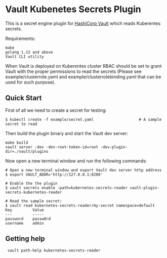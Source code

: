 # Vault Kubenetes Secrets Plugin

This is a secret engine plugin for [HashiCorp Vault](https://www.vaultproject.io/) which reads Kuberentes secrets.

Requirements:

    make
    golang 1.13 and above
    Vault CLI utility

When Vault is deployed on Kuberentes cluster RBAC should be set to grant Vault with the proper permissions to read the secrets (Please see example/clusterrole.yaml and example/clusterrolebinding.yaml that can be used for such purpose).

## Quick Start

First of all we need to create a secret for testing:

```
$ kubectl create -f example/secret.yaml                    # A sample secret to read

```
Then build the plugin binary and start the Vault dev server:

```
make build
vault server -dev -dev-root-token-id=root -dev-plugin-dir=./vault/plugins
```

Now open a new terminal window and run the following commands:

```
# Open a new terminal window and export Vault dev server http address
$ export VAULT_ADDR='http://127.0.0.1:8200'

# Enable the the plugin
$ vault secrets enable -path=kubernetes-secrets-reader vault-plugin-secrets-kubernetes-reader 

# Read the sample secret:
$ vault read kubernetes-secrets-reader/my-secret namespace=default
Key         Value
---         -----
password    passw0rd
username    admin

```

## Getting help

```
 vault path-help kubernetes-secrets-reader
```
